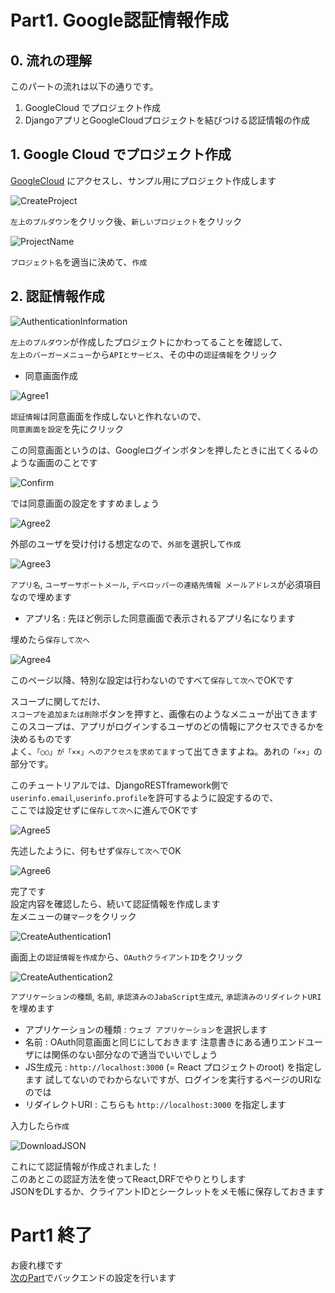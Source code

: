 # Part1. Google認証情報作成

## 0. 流れの理解

このパートの流れは以下の通りです。

1. GoogleCloud でプロジェクト作成
2. DjangoアプリとGoogleCloudプロジェクトを結びつける認証情報の作成

## 1. Google Cloud でプロジェクト作成

[GoogleCloud](https://console.cloud.google.com/) にアクセスし、サンプル用にプロジェクト作成します

![CreateProject](./images/create-new-project-1.png)

`左上のプルダウン`をクリック後、`新しいプロジェクト`をクリック

![ProjectName](./images/create-new-project-2.png)

`プロジェクト名`を適当に決めて、`作成`

## 2. 認証情報作成

![AuthenticationInformation](./images/create-new-project-3.png)

`左上のプルダウン`が作成したプロジェクトにかわってることを確認して、  
`左上のバーガーメニュー`から`APIとサービス`、その中の`認証情報`をクリック

- 同意画面作成

![Agree1](./images/create-new-project-4.png)

`認証情報`は同意画面を作成しないと作れないので、  
`同意画面を設定`を先にクリック

この同意画面というのは、Googleログインボタンを押したときに出てくる↓のような画面のことです

![Confirm](./images/confirm2.png)

では同意画面の設定をすすめましょう

![Agree2](./images/create-new-project-5.png)

外部のユーザを受け付ける想定なので、`外部`を選択して`作成`

![Agree3](./images/create-new-project-6.png)

`アプリ名`, `ユーザーサポートメール`, `デベロッパーの連絡先情報 メールアドレス`が必須項目なので埋めます

- アプリ名 : 先ほど例示した同意画面で表示されるアプリ名になります

埋めたら`保存して次へ`

![Agree4](./images/create-new-project-7.png)

このページ以降、特別な設定は行わないのですべて`保存して次へ`でOKです

スコープに関してだけ、  
`スコープを追加または削除`ボタンを押すと、画像右のようなメニューが出てきます  
このスコープは、アプリがログインするユーザのどの情報にアクセスできるかを決めるものです  
よく、`「○○」が「××」へのアクセスを求めてます`って出てきますよね。あれの`「××」`の部分です。

このチュートリアルでは、DjangoRESTframework側で`userinfo.email`,`userinfo.profile`を許可するように設定するので、  
ここでは設定せずに`保存して次へ`に進んでOKです

![Agree5](./images/create-new-project-8.png)

先述したように、何もせず`保存して次へ`でOK

![Agree6](./images/create-new-project-9.png)

完了です  
設定内容を確認したら、続いて認証情報を作成します  
左メニューの`鍵マーク`をクリック

![CreateAuthentication1](./images/create-new-project-10.png)

画面上の`認証情報を作成`から、`OAuthクライアントID`をクリック

![CreateAuthentication2](./images/create-new-project-11.png)

`アプリケーションの種類`, `名前`, `承認済みのJabaScript生成元`, `承認済みのリダイレクトURI`を埋めます

- アプリケーションの種類 : `ウェブ アプリケーション`を選択します  
- 名前 : OAuth同意画面と同じにしておきます 注意書きにある通りエンドユーザには関係のない部分なので適当でいいでしょう  
- JS生成元 : `http://localhost:3000` (= React プロジェクトのroot) を指定します 試してないのでわからないですが、ログインを実行するページのURIなのでは  
- リダイレクトURI : こちらも `http://localhost:3000` を指定します

入力したら`作成`

![DownloadJSON](./images/create-new-project-12.png)

これにて認証情報が作成されました！  
このあとこの認証方法を使ってReact,DRFでやりとりします  
JSONをDLするか、クライアントIDとシークレットをメモ帳に保存しておきます


# Part1 終了

お疲れ様です  
[次のPart](./part2.md)でバックエンドの設定を行います
